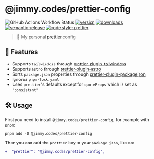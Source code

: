 # @jimmy.codes/prettier-config

![GitHub Actions Workflow Status](https://img.shields.io/github/actions/workflow/status/jimmy-guzman/prettier-config/cd.yml?style=flat-square&logo=github-actions)
[![version](https://img.shields.io/npm/v/prettier-config.svg?logo=npm&style=flat-square)](https://www.npmjs.com/package/@jimmy.codes/prettier-config)
[![downloads](https://img.shields.io/npm/dm/prettier-config.svg?logo=npm&style=flat-square)](http://www.npmtrends.com/@jimmy.codes/prettier-config)
[![semantic-release](https://img.shields.io/badge/%20%20%F0%9F%93%A6%F0%9F%9A%80-semantic--release-e10079.svg?style=flat-square)](https://semantic-release.gitbook.io/semantic-release)
[![code style: prettier](https://img.shields.io/badge/code_style-prettier-ff69b4.svg?style=flat-square&logo=prettier)](https://github.com/prettier/prettier)

> 💄 My personal [prettier](https://prettier.io) config

## 🐣 Features

- Supports `tailwindcss` through [prettier-plugin-tailwindcss](https://github.com/tailwindlabs/prettier-plugin-tailwindcss)
- Supports `astro` through [prettier-plugin-astro](https://github.com/withastro/prettier-plugin-astro)
- Sorts `package.json` properties through [prettier-plugin-packagejson](https://github.com/matzkoh/prettier-plugin-packagejson)
- Ignores `pnpm-lock.yaml`
- Uses `prettier`'s defaults except for `quoteProps` which is set as `"consistent"`

## 🛠️ Usage

First you need to install `@jimmy.codes/prettier-config`, for example with `pnpm`:

```
pnpm add -D @jimmy.codes/prettier-config
```

Then you can add the `prettier` key to your `package.json`, like so:

```diff
+  "prettier": "@jimmy.codes/prettier-config",
```
